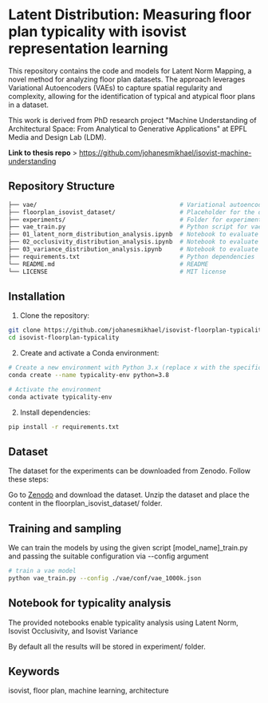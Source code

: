 # Latent Distribution: Measuring floor plan typicality with isovist representation learning   

This repository contains the code and models for Latent Norm Mapping, a novel method for analyzing floor plan datasets. The approach leverages Variational Autoencoders (VAEs) to capture spatial regularity and complexity, allowing for the identification of typical and atypical floor plans in a dataset. 
   
This work is derived from PhD research project "Machine Understanding of Architectural Space: From Analytical to Generative Applications" at EPFL Media and Design Lab (LDM).

**Link to thesis repo** > https://github.com/johanesmikhael/isovist-machine-understanding

## Repository Structure

```bash
├── vae/                                        # Variational autoencoder
├── floorplan_isovist_dataset/                  # Placeholder for the dataset (to be downloaded separately)
├── experiments/                                # Folder for experiment results
├── vae_train.py                                # Python script for vae training
├── 01_latent_norm_distribution_analysis.ipynb  # Notebook to evaluate latent norm typicality
├── 02_occlusivity_distribution_analysis.ipynb  # Notebook to evaluate occlusivity typicality
├── 03_variance_distribution_analysis.ipynb     # Notebook to evaluate variance typicality
├── requirements.txt                            # Python dependencies
└── README.md                                   # README
└── LICENSE                                     # MIT license
```

## Installation

1. Clone the repository:
```bash
git clone https://github.com/johanesmikhael/isovist-floorplan-typicality.git
cd isovist-floorplan-typicality
```
2. Create and activate a Conda environment:
```bash
# Create a new environment with Python 3.x (replace x with the specific version if needed)
conda create --name typicality-env python=3.8

# Activate the environment
conda activate typicality-env
```
2. Install dependencies:
```bash
pip install -r requirements.txt
```

## Dataset
The dataset for the experiments can be downloaded from Zenodo. Follow these steps:

Go to [Zenodo](https://doi.org/10.5281/zenodo.13871782) and download the dataset.
Unzip the dataset and place the content in the floorplan_isovist_dataset/ folder.


## Training and sampling
We can train the models by using the given script [model_name]_train.py and passing the suitable configuration via --config argument
```bash
# train a vae model
python vae_train.py --config ./vae/conf/vae_1000k.json
```

## Notebook for typicality analysis
The provided notebooks enable typicality analysis using Latent Norm, Isovist Occlusivity, and Isovist Variance

By default all the results will be stored in experiment/ folder.

## Keywords
isovist, floor plan, machine learning, architecture
